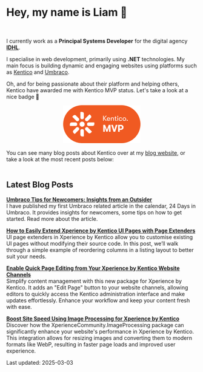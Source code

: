 # Hey, my name is Liam 👋

<br/>

I currently work as a **Principal Systems Developer** for the digital agency **[IDHL](https://www.idhlagency.com)**.

I specialise in web development, primarily using **.NET** technologies. My main focus is building dynamic and engaging websites using platforms such as [Kentico](https://www.kentico.com) and [Umbraco](https://umbraco.com/).

Oh, and for being passionate about their platform and helping others, Kentico have awarded me with Kentico MVP status. Let's take a look at a nice badge 👀

<div align="center">

[<img src="images/kentico-mvp.png" alt="Kentico MVP" width="204" height="100">](https://www.kentico.com/partners/mvp-program)

</div>

You can see many blog posts about Kentico over at my [blog website](https://www.goldfinch.me/), or take a look at the most recent posts below:<br/><br/>

## Latest Blog Posts

**[Umbraco Tips for Newcomers: Insights from an Outsider](https://www.goldfinch.me/blog/umbraco-tips-for-newcomers-insights-from-an-outsider)**  
I have published my first Umbraco related article in the calendar, 24 Days in Umbraco. It provides insights for newcomers, some tips on how to get started. Read more about the article.


**[How to Easily Extend Xperience by Kentico UI Pages with Page Extenders](https://www.goldfinch.me/blog/how-to-easily-extend-xperience-by-kentico-ui-pages-with-page-extenders)**  
UI page extenders in Xperience by Kentico allow you to customise existing UI pages without modifying their source code. In this post, we’ll walk through a simple example of reordering columns in a listing layout to better suit your needs.


**[Enable Quick Page Editing from Your Xperience by Kentico Website Channels](https://www.goldfinch.me/blog/enable-quick-page-editing-from-your-xperience-by-kentico-website-channels)**  
Simplify content management with this new package for Xperience by Kentico. It adds an "Edit Page" button to your website channels, allowing editors to quickly access the Kentico administration interface and make updates effortlessly. Enhance your workflow and keep your content fresh with ease.


**[Boost Site Speed Using Image Processing for Xperience by Kentico](https://www.goldfinch.me/blog/boost-site-speed-using-image-processing-for-xperience-by-kentico)**  
Discover how the XperienceCommunity.ImageProcessing package can significantly enhance your website's performance in Xperience by Kentico. This integration allows for resizing images and converting them to modern formats like WebP, resulting in faster page loads and improved user experience.


Last updated: 2025-03-03

